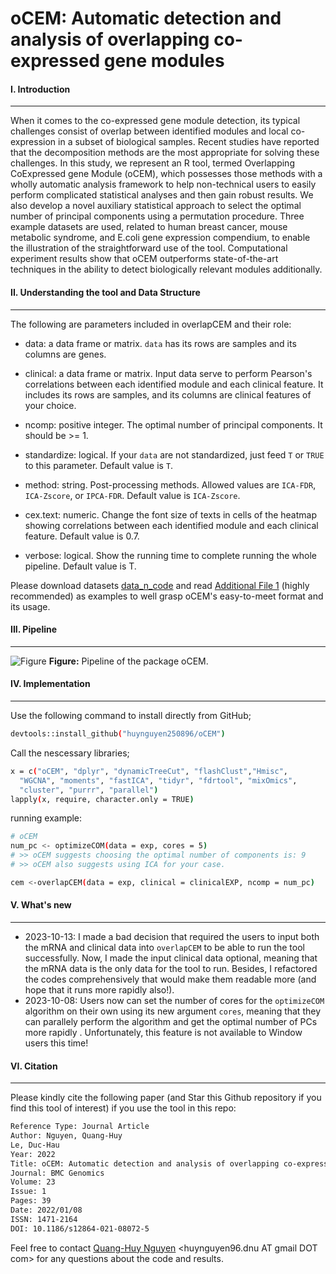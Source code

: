# oCEM: Automatic detection and analysis of overlapping co-expressed gene modules
#### I. Introduction
---
When it comes to the co-expressed gene module detection, its typical challenges consist of overlap between identified modules and local co-expression in a subset of biological samples. Recent studies have reported that the decomposition methods are the most appropriate for solving these challenges. In this study, we represent an R tool, termed Overlapping CoExpressed gene Module (oCEM), which possesses those methods with a wholly automatic analysis framework to help non-technical users to easily perform complicated statistical analyses and then gain robust results. We also develop a novel auxiliary statistical approach to select the optimal number of principal components using a permutation procedure. Three example datasets are used, related to human breast cancer, mouse metabolic syndrome, and E.coli gene expression compendium, to enable the illustration of the straightforward use of the tool. Computational experiment results show that oCEM outperforms state-of-the-art techniques in the ability to detect biologically relevant modules additionally.

#### II. Understanding the tool and Data Structure
---
The following are parameters included in overlapCEM and their role:
- data: a data frame or matrix. `data` has its rows are samples and its columns are genes.

- clinical: a data frame or matrix. Input data serve to perform Pearson's correlations between each identified module and each clinical feature. It includes its rows are samples, and its columns are clinical features of your choice.

- ncomp: positive integer. The optimal number of principal components. It should be >= 1.

- standardize: logical. If your `data` are not standardized, just feed `T` or `TRUE` to this parameter. Default value is `T`.

- method: string. Post-processing methods. Allowed values are `ICA-FDR`, `ICA-Zscore`, or `IPCA-FDR`. Default value is `ICA-Zscore`.

- cex.text: numeric. Change the font size of texts in cells of the heatmap showing correlations between each identified module and each clinical feature. Default value is 0.7.

- verbose: logical. Show the running time to complete running the whole pipeline. Default value is T.

Please download datasets [data_n_code](https://github.com/huynguyen250896/oCEM/tree/main/data_n_code) and read [Additional File 1](https://github.com/huynguyen250896/oCEM/blob/main/Additional%20File%201.pdf) (highly recommended) as examples to well grasp oCEM's easy-to-meet format and its usage.

#### III. Pipeline
---
![Figure](https://imgur.com/lPoY1UX.png)
**Figure:** Pipeline of the package oCEM.

#### IV. Implementation
---
Use the following command to install directly from GitHub;
```sh
devtools::install_github("huynguyen250896/oCEM")
```
Call the nescessary libraries;
```sh
x = c("oCEM", "dplyr", "dynamicTreeCut", "flashClust","Hmisc",
  "WGCNA", "moments", "fastICA", "tidyr", "fdrtool", "mixOmics",
  "cluster", "purrr", "parallel")
lapply(x, require, character.only = TRUE)
```
running example:
```sh
# oCEM
num_pc <- optimizeCOM(data = exp, cores = 5)
# >> oCEM suggests choosing the optimal number of components is: 9
# >> oCEM also suggests using ICA for your case. 

cem <-overlapCEM(data = exp, clinical = clinicalEXP, ncomp = num_pc)
```

#### V. What's new
---
- 2023-10-13: I made a bad decision that required the users to input both the mRNA and clinical data into `overlapCEM` to be able to run the tool successfully. Now, I made the input clinical data optional, meaning that the mRNA data is the only data for the tool to run. Besides, I refactored the codes comprehensively that would make them readable more (and hope that it runs more rapidly also!).
- 2023-10-08: Users now can set the number of cores for the `optimizeCOM` algorithm on their own using its new argument `cores`, meaning that they can parallely perform the algorithm and get the optimal number of PCs more rapidly . Unfortunately, this feature is not available to Window users this time!

#### VI. Citation
---
Please kindly cite the following paper (and Star this Github repository if you find this tool of interest) if you use the tool in this repo: </br>
```sh
Reference Type: Journal Article
Author: Nguyen, Quang-Huy
Le, Duc-Hau
Year: 2022
Title: oCEM: Automatic detection and analysis of overlapping co-expressed gene modules
Journal: BMC Genomics
Volume: 23
Issue: 1
Pages: 39
Date: 2022/01/08
ISSN: 1471-2164
DOI: 10.1186/s12864-021-08072-5
```
Feel free to contact [Quang-Huy Nguyen](https://github.com/huynguyen250896) <huynguyen96.dnu AT gmail DOT com> for any questions about the code and results.
